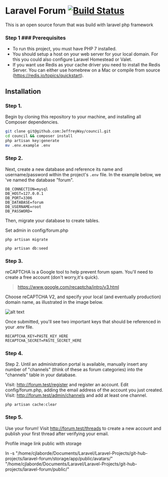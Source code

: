 # Laravel Forum [![Build Status](https://travis-ci.org/cjlaborde/laravel-forum.svg?branch=master)](https://travis-ci.org/cjlaborde/laravel-forum)

This is an open source forum that was build with laravel php framework

### Step 1	### Prerequisites

 * To run this project, you must have PHP 7 installed.
* You should setup a host on your web server for your local domain. For this you could also configure Laravel Homestead or Valet. 
* If you want use Redis as your cache driver you need to install the Redis Server. You can either use homebrew on a Mac or compile from source (https://redis.io/topics/quickstart). 


## Installation

### Step 1.

Begin by cloning this repository to your machine, and installing all Composer dependencies.

```bash
git clone git@github.com:JeffreyWay/council.git
cd council && composer install
php artisan key:generate
mv .env.example .env
```

### Step 2.

Next, create a new database and reference its name and username/password within the project's `.env` file. In the example below, we
've named the database "forum".

```
DB_CONNECTION=mysql
DB_HOST=127.0.0.1
DB_PORT=3306
DB_DATABASE=forum
DB_USERNAME=root
DB_PASSWORD=
```

Then, migrate your database to create tables.

Set admin in config/forum.php

`php artisan migrate`

`php artisan db:seed`





### Step 3.

reCAPTCHA is a Google tool to help prevent forum spam. You'll need to create a free account (don't worry,it's quick).
> https://www.google.com/recaptcha/intro/v3.html

Choose reCAPTCHA V2, and specify your local (and eventually production) domain name, as illustrated in the image below.

![alt text](https://i.imgur.com/l5RD48w.png "Google reCAPTCHA instructions")

Once submitted, you'll see two important keys that should be referenced in your .env file.

```
RECAPTCHA_KEY=PASTE_KEY_HERE
RECAPTCHA_SECRET=PASTE_SECRET_HERE
```

### Step 4.

Step 2.
Until an administration portal is available, manually insert any number of "channels" (think of these as forum categories) into the "channels" table in your database.

Visit: http://forum.test/register and register an account.
Edit config/forum.php, adding the email address of the account you just created.
Visit: http://forum.test/admin/channels and add at least one channel.

`php artisan cache:clear`



### Step 5.

Use your forum! Visit http://forum.test/threads to create a new account and publish your first thread after verifying your email.


Profile image link public with storage


ln -s "/home/cjlaborde/Documents/Laravel/Laravel-Projects/git-hub-projects/laravel-forum/storage/app/public/avatars/" "/home/cjlaborde/Documents/Laravel/Laravel-Projects/git-hub-projects/laravel-forum/public/"

